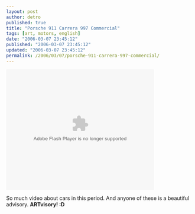 ```yaml
---
layout: post
author: detro
published: true
title: "Porsche 911 Carrera 997 Commercial"
tags: [art, motors, english]
date: "2006-03-07 23:45:12"
published: "2006-03-07 23:45:12"
updated: "2006-03-07 23:45:12"
permalink: /2006/03/07/porsche-911-carrera-997-commercial/
---
```


<embed style="width:400px; height:326px;" id="VideoPlayback" align="middle" type="application/x-shockwave-flash" src="http://video.google.com/googleplayer.swf?videoUrl=http%3A%2F%2Fvp.video.google.com%2Fvideodownload%3Fversion%3D0%26secureurl%3DowAAAJSJtJQPVQ6roFaBQ0y0UCM32CVZGOekUMRzu9VeEX8XEsDyuRdJbx6UB1vbCLuUSIHUojd3GmV3sRkSFxZhOQybyhKoj8j8wzOJxnh1MCcjUbgpgQKaEfqTQUIBuGtaxEwUSnFakSMuZig0N_SNrpIFeVbS6p0zDuYQOeZHK2nBULHbwC7b5mpl-yGY_KUZW9OjVTkCfsIc-XpZhURzSSrURfg-3qeg8DCteMFoi4Xx%26sigh%3DGZIRYwsuNXqPC4z30loS_zrnyFU%26begin%3D0%26len%3D181933%26docid%3D914097855814595808&thumbnailUrl=http%3A%2F%2Fvideo.google.com%2FThumbnailServer%3Fcontentid%3Da1dbfef1d6283cf4%26second%3D5%26itag%3Dw320%26urlcreated%3D1141771347%26sigh%3DNQ6_RDMcSmqj38KTNBG53PWshgQ&playerId=914097855814595808" allowScriptAccess="sameDomain" quality="best" bgcolor="#ffffff" scale="noScale" wmode="window" salign="TL"  FlashVars="playerMode=embedded"> </embed>

So much video about cars in this period. And anyone of these is a beautiful advisory.
<strong>ARTvisory! :D</strong>
